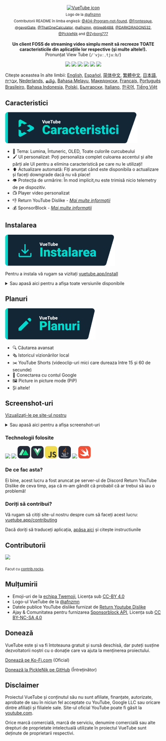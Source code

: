 <p align="center">
  <a href="https://vuetube.app/">
    <img src="https://cdn.discordapp.com/attachments/751596360108605500/980418672331988992/VueTube_Dark.svg" alt="VueTube icon" width="500"/>
  </a>
  </br>
  <sub>Logo de la <a href="https://github.com/afnzmn">@afnzmn</a></sub> </br>
  <sub>Contributorii README în limba engleză: <a href="https://github.com/404-Program-not-found">@404-Program-not-found</a>, <a href="https://github.com/Frontesque">@Frontesque</a>, <a href="https://github.com/gayolGate">@gayolGate</a>, <a href="https://github.com/ThatOneCalculator">@ThatOneCalculator</a>, <a href="https://github.com/afnzmn">@afnzmn</a>, <a href="https://github.com/tired6488">@tired6488</a>, <a href="https://github.com/DARKDRAGON532">@DARKDRAGON532</a>, <a href="https://github.com/PickleNik">@PickleNik</a> and <a href="https://github.com/Zyborg777">@Zyborg777</a></sub>
  </br>
  </br>
<strong>Un client FOSS de streaming video simplu menit să recreeze TOATE caracteristicile din aplicațiile lor respective (și multe altele!).</strong>
</br>
Pronunțat View Tube (<code>/ˈvjuːˌtjuːb/</code>)
</p>

<p align="center">
  <a href="https://github.com/VueTubeApp/VueTube/blob/main/LICENSE" alt="License"><img src="https://img.shields.io/github/license/VueTubeApp/VueTube"></img></a>
  <a href="https://github.com/VueTubeApp/VueTube/actions/workflows/ci.yml" alt="CI"><img src="https://github.com/VueTubeApp/VueTube/actions/workflows/ci.yml/badge.svg"></img></a>
  <a href="https://reddit.com/r/vuetube" alt="Reddit"><img src="https://img.shields.io/reddit/subreddit-subscribers/vuetube?label=r%2FVuetube&logo=reddit&logoColor=white"></img></a>
  <a href="https://t.me/VueTube" alt="Telegram"><img src="https://img.shields.io/endpoint?label=VueTube&url=https%3A%2F%2Ftelegram-badge-4mbpu8e0fit4.runkit.sh%2F%3Furl%3Dhttps%3A%2F%2Ft.me%2FVuetube"></img></a>
  <a href="https://discord.gg/7P8KJrdd5W" alt="Discord"><img src="https://img.shields.io/discord/946587366242533377?label=Discord&style=flat&logo=discord&logoColor=white"></img></a>
  <a href="https://twitter.com/VueTubeApp" alt="Twitter"><img src="https://img.shields.io/twitter/follow/VueTubeApp?label=Follow&style=flat&logo=twitter"></img></a>
</p>

Citește aceastea în alte limbii: [English,](readme.md) [Español,](readme.es.md) [简体中文,](readme.zh-hans.md) [繁體中文,](readme.zh-hant.md) [日本語,](readme.ja.md) [עִברִית,](readme.he.md) [Nederlands,](readme.nl.md) [தமிழ்,](readme.ta.md) [Bahasa Melayu,](readme.ms.md) [Македонски,](readme.mk.md) [Français,](readme.fr.md) [Português Brasileiro,](readme.pt-br.md) [Bahasa Indonesia,](readme.id.md) [Polski,](readme.pl.md) [Български,](readme.bg.md) [Italiano,](readme.it.md) [한국어,](readme.kr.md) [Tiếng Việt](readme.vi.md)

## Caracteristici

<img src="./resources/readme-ro/Features.ro.svg" alt="VueTube icon" height="100"/>

- 🎨 Tema: Lumina, Întuneric, OLED, Toate culorile curcubeului
- 🖌️ UI personalizat: Poți personaliza complet culoarea accentul și alte părți ale UI pentru a elimina caracteristică pe care nu le utilizați!
- ⬆️ Actualizare automată: Fiți anunțat când este disponibila o actualizare și faceți downgrade dacă nu vă place!
- 👁️ Protecția de urmărire: În mod implicit,nu este trimisă nicio telemetry de pe dispozitiv.
- 📺 Player video personalizat
- 👎 Return YouTube Dislike - [_Mai multe informații_](https://returnyoutubedislike.com)
- 💰 SponsorBlock - [_Mai multe informații_](https://sponsor.ajay.app)

## Instalarea

<img src="./resources/readme-ro/Install.ro.svg" alt="VueTube icon" height="100"/>

Pentru a instala vă rugam sa vizitați [vuetube.app/install](https://www.vuetube.app/install)

<details>
  <summary>Sau apasă aici pentru a afișa toate versiunile disponibile</summary>
<br />

### Android

| <a href=https://nightly.link/VueTubeApp/VueTube/workflows/ci/main/android.zip><img id="im" width="200" src=./resources/getunstable.png></a> | <a href=https://github.com/VueTubeApp/VueTube/releases/download/0.3/VueTube-Canary-June-22-2022.apk><img id="im" width="200" src=./resources/getcanary.png></a> | <a href=https://vuetube.app/install><img id="im" width="200" src=./resources/getstable.png></a> |
| ------------------------------------------------------------------------------------------------------------------------------------------- | --------------------------------------------------------------------------------------------------------------------------------------------------------------- | ----------------------------------------------------------------------------------------------- |
| Destul de instabil, dar vei avea acess din timp la caracteristicii noi                                                                      | Mai puțin bug-uri decât instabil, având mai multe caracteristici decât stabile                                                                                  | Nu este disponibil încă                                                                         |

### iOS

| <a href=https://nightly.link/VueTubeApp/VueTube/workflows/ci/main/iOS.zip><img id="im" width="200" src=./resources/getunstable.png></a> | <a href=https://cdn.discordapp.com/attachments/949908267855921163/972164558930198528/VueTube-Canary-May-6-2022.ipa><img id="im" width="200" src=./resources/getcanary.png></a> | <a href=https://vuetube.app/install><img id="im" width="200" src=./resources/getstable.png></a> |
| --------------------------------------------------------------------------------------------------------------------------------------- | ------------------------------------------------------------------------------------------------------------------------------------------------------------------------------ | ----------------------------------------------------------------------------------------------- |
| Destul de instabil, dar vei avea acess din timp la caracteristicii noi                                                                  | Mai puțin bug-uri decât instabil, având mai multe caracteristici decât stabile                                                                                                 | Nu este disponibil încă                                                                         |

</details>

## Planuri

<img src="./resources/readme-ro/Plans.ro.svg" alt="VueTube icon" height="100"/>

- 🔍 Căutarea avansat
- 🗞️ Istoricul vizionărilor local
- ✂️ YouTube Shorts (videoclip-uri mici care dureaza între 15 și 60 de secunde)
- 🧑 Conectarea cu contul Google
- 🖼️ Picture in picture mode (PiP)
- Și altele!

## Screenshot-uri

[Vizualizați-le pe site-ul nostru](https://www.vuetube.app/info/screenshots)

<details>
  <summary> Sau apasă aici pentru a afișa screenshot-uri </summary>
<br />
  
<img src="https://vuetube.app/wtch.png" width="400">
<img src="https://vuetube.app/stng.png" width="400">
<img src="https://vuetube.app/srch.png" width="400">
     
</details>

### Technologii folosite

<a href="https://capacitorjs.com/solution/vue"><img src="https://cdn.discordapp.com/attachments/953538236716814356/955694368742834176/Capacitator-Dark.svg" height=40/></a> <a href="https://vuetifyjs.com/"><img src="https://cdn.discordapp.com/attachments/810799100940255260/973719873467342908/Vuetify-Dark.svg" height=40/></a> <a href="https://nuxtjs.org/"><img src="https://github.com/tandpfun/skill-icons/raw/main/icons/NuxtJS-Dark.svg" height=40/></a> <a href="https://vuejs.org/"><img src="https://github.com/tandpfun/skill-icons/raw/main/icons/VueJS-Dark.svg" height=40/></a> <a href="https://javascript.com/"><img src="https://github.com/tandpfun/skill-icons/raw/main/icons/JavaScript.svg" height=40/></a> <a href="https://java.com/"><img src="https://github.com/tandpfun/skill-icons/raw/main/icons/Java-Dark.svg" height=40/></a> <a href="https://gradle.com/"><img src="https://cdn.discordapp.com/attachments/810799100940255260/955691550560636958/Gradle.svg" height=40/></a> <a href="https://developer.apple.com/swift/"><img src="https://github.com/tandpfun/skill-icons/raw/main/icons/Swift.svg" height=40/></a>

### De ce fac asta?

Ei bine, acest lucru a fost aruncat pe server-ul de Discord Return YouTube Dislike de ceva timp, așa că m-am gândit că probabil că ar trebui să iau o problemă!

### Doriți să contribui?

Vă rugam să citiți site-ul nostru despre cum să faceți acest lucru: [vuetube.app/contributing](https://www.vuetube.app/contributing)

Dacă doriți să traduceți aplicația, [apăsa aici](/NUXT/plugins/languages) și citește instructiunile

## Contributorii

<a href="https://github.com/VueTubeApp/VueTube/graphs/contributors">
  <img src="https://contrib.rocks/image?repo=VueTubeApp/VueTube" />
</a>

<sub>Facut cu [contrib.rocks](https://contrib.rocks). </sub>

## Mulțumirii

- Emoji-uri de la [echipa Twemoji](https://twemoji.twitter.com/), Licența sub [CC-BY 4.0](https://creativecommons.org/licenses/by/4.0/)
- Logo-ul VueTube de la [@afnzmn](https://github.com/afnzmn)
- Datele publice YouTube dislike furnizat de [Return Youtube Dislike](https://returnyoutubedislike.com)
- Ajay & Comunitatea pentru furnizarea [Sponsorblock API](https://sponsor.ajay.app), Licența sub [CC BY-NC-SA 4.0](https://creativecommons.org/licenses/by-nc-sa/4.0/)

## Donează

VueTube este și va fi întoteauna gratuit și sursă deschisă, dar puteți susține dezvoltatorii noștri cu o donație care va ajuta la menținerea proiectului.

[Donează pe Ko-Fi.com](https://ko-fi.com/vuetube) (Oficial)

[Donează la PickleNik pe GitHub](https://github.com/sponsors/PickleNik) (Întreținător)

## Disclaimer

Proiectul VueTube și conținutul său nu sunt afiliate, finanțate, autorizate, aprobate de sau în niciun fel acceptate cu YouTube, Google LLC sau oricare dintre afiliații și filialele sale. Site-ul oficial YouTube poate fi găsit la [youtube.com](https://www.youtube.com).

Orice marcă comercială, marcă de serviciu, denumire comercială sau alte drepturi de proprietate intelectuală utilizate în proiectul VueTube sunt deținute de proprietarii respectivi.
